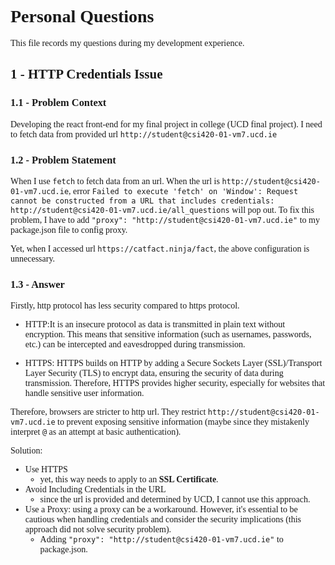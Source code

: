 <body style="font-family: serif"></body>

# Personal Questions

This file records my questions during my development experience.

## 1 - HTTP Credentials Issue

### 1.1 - Problem Context
Developing the react front-end for my final project in college (UCD final project). I need to fetch data from provided url `http://student@csi420-01-vm7.ucd.ie`


### 1.2 - Problem Statement
When I use `fetch` to fetch data from an url. When the url is `http://student@csi420-01-vm7.ucd.ie`,
error  `Failed to execute 'fetch' on 'Window': Request cannot be constructed from a URL that includes credentials: http://student@csi420-01-vm7.ucd.ie/all_questions`
will pop out. To fix this problem, I have to add `"proxy": "http://student@csi420-01-vm7.ucd.ie"` to my package.json
file to config proxy.

Yet, when I accessed url `https://catfact.ninja/fact`, the above configuration is unnecessary.

### 1.3 - Answer

Firstly, http protocol has less security compared to https protocol.

*   HTTP:It is an insecure protocol as data is transmitted in plain text without encryption. This means that sensitive
information (such as usernames, passwords, etc.) can be intercepted and eavesdropped during transmission.

*   HTTPS: HTTPS builds on HTTP by adding a Secure Sockets Layer (SSL)/Transport Layer Security (TLS) to encrypt data,
ensuring the security of data during transmission. Therefore, HTTPS provides higher security, especially for websites
that handle sensitive user information.

 Therefore, browsers are stricter to http url. They restrict `http://student@csi420-01-vm7.ucd.ie` to prevent exposing
 sensitive information (maybe since they mistakenly interpret `@` as an attempt at basic authentication).

Solution:
- Use HTTPS
  - yet, this way needs to apply to an **SSL Certificate**.
- Avoid Including Credentials in the URL
  - since the url is provided and determined by UCD, I cannot use this approach.
- Use a Proxy: using a proxy can be a workaround. However, it's essential to be cautious when handling credentials and 
consider the security implications (this approach did not solve security problem).
  - Adding `"proxy": "http://student@csi420-01-vm7.ucd.ie"` to package.json.
